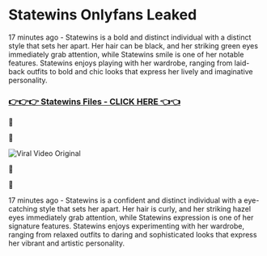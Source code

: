 # Statewins Onlyfans Leaked

<p>17 minutes ago - Statewins is a bold and distinct individual with a distinct style that sets her apart. Her hair can be black, and her striking green eyes immediately grab attention, while Statewins smile is one of her notable features. Statewins enjoys playing with her wardrobe, ranging from laid-back outfits to bold and chic looks that express her lively and imaginative personality.</p><p>
<h3><a href="https://fansleaks.com-getfree.pro/statewins" rel="nofollow">👉👉👉 Statewins Files - CLICK HERE 👈👈</a></h3>
<p>🔻</p>
<p>🔻</p> <p>
<a href="https://fansleaks.com-getfree.pro/statewins" rel="nofollow"><img src="https://i.imgur.com/0ZbtXZ5.gif" alt="Viral Video Original" style="max-width: 100%; display: inline-block;" data-target="animated-image.originalImage"></a>
<p>🔻</p>
<p>🔻</p> <p>17 minutes ago - Statewins is a confident and distinct individual with a eye-catching style that sets her apart. Her hair is curly, and her striking hazel eyes immediately grab attention, while Statewins expression is one of her signature features. Statewins enjoys experimenting with her wardrobe, ranging from relaxed outfits to daring and sophisticated looks that express her vibrant and artistic personality.</p>